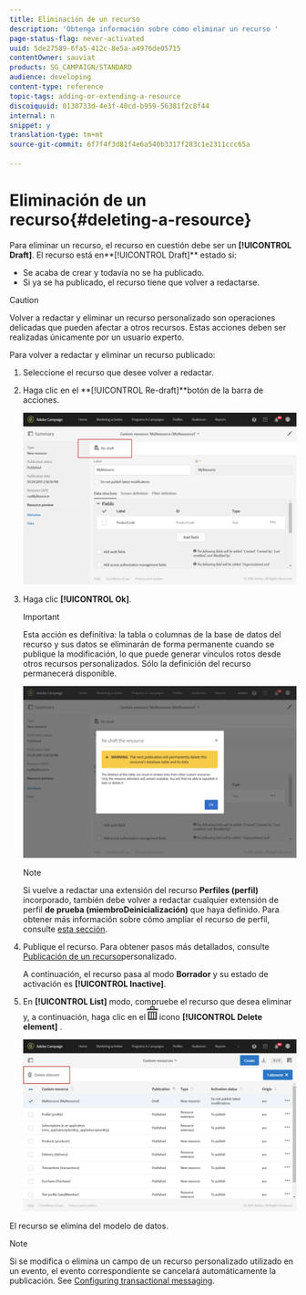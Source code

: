 ```yaml
---
title: Eliminación de un recurso
description: 'Obtenga información sobre cómo eliminar un recurso '
page-status-flag: never-activated
uuid: 5de27589-6fa5-412c-8e5a-a4976de05715
contentOwner: sauviat
products: SG_CAMPAIGN/STANDARD
audience: developing
content-type: reference
topic-tags: adding-or-extending-a-resource
discoiquuid: 0130733d-4e3f-40cd-b959-56381f2c8f44
internal: n
snippet: y
translation-type: tm+mt
source-git-commit: 6f7f4f3d81f4e6a540b3317f283c1e2311ccc65a

---
```



# Eliminación de un recurso{#deleting-a-resource}

Para eliminar un recurso, el recurso en cuestión debe ser un **[!UICONTROL Draft]**. El recurso está en**[!UICONTROL Draft]** estado si:

* Se acaba de crear y todavía no se ha publicado.
* Si ya se ha publicado, el recurso tiene que volver a redactarse.

>[!CAUTION]
>
>Volver a redactar y eliminar un recurso personalizado son operaciones delicadas que pueden afectar a otros recursos. Estas acciones deben ser realizadas únicamente por un usuario experto.

Para volver a redactar y eliminar un recurso publicado:

1. Seleccione el recurso que desee volver a redactar.
1. Haga clic en el **[!UICONTROL Re-draft]**botón de la barra de acciones.

   ![](assets/schema_extension_uc26.png)

1. Haga clic **[!UICONTROL Ok]**.

   >[!IMPORTANT]
   >
   >Esta acción es definitiva: la tabla o columnas de la base de datos del recurso y sus datos se eliminarán de forma permanente cuando se publique la modificación, lo que puede generar vínculos rotos desde otros recursos personalizados. Sólo la definición del recurso permanecerá disponible.

   ![](assets/schema_extension_uc27.png)

   >[!NOTE]
   >
   >Si vuelve a redactar una extensión del recurso **Perfiles (perfil)** incorporado, también debe volver a redactar cualquier extensión de perfil **de prueba (miembroDeinicialización)** que haya definido. Para obtener más información sobre cómo ampliar el recurso de perfil, consulte [esta sección](../../developing/using/extending-the-profile-resource-with-a-new-field.md).

1. Publique el recurso. Para obtener pasos más detallados, consulte [Publicación de un recurso](../../developing/using/updating-the-database-structure.md#publishing-a-custom-resource)personalizado.

   A continuación, el recurso pasa al modo **Borrador** y su estado de activación es **[!UICONTROL Inactive]**.

1. En **[!UICONTROL List]** modo, compruebe el recurso que desea eliminar y, a continuación, haga clic en el![](assets/delete_darkgrey-24px.png)icono **[!UICONTROL Delete element]** .

   ![](assets/schema_extension_uc28.png)

El recurso se elimina del modelo de datos.

>[!NOTE]
>
>Si se modifica o elimina un campo de un recurso personalizado utilizado en un evento, el evento correspondiente se cancelará automáticamente la publicación. See [Configuring transactional messaging](../../administration/using/configuring-transactional-messaging.md).

